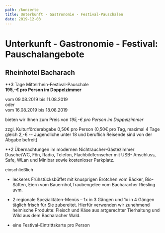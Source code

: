 ```yaml
---
path: /konzerte
title: Unterkunft - Gastronomie - Festival-Pauschalen
date: 2019-12-03
---
```



# Unterkunft - Gastronomie - Festival: Pauschalangebote    
      
      
      
## Rheinhotel Bacharach

**3 Tage Mittelrhein-Festival-Pauschale   
**195,-€ pro Person im Doppelzimmer**

vom 09.08.2019 bis 11.08.2019   
oder   
vom 16.08.2019 bis 18.08.2019   

bieten wir Ihnen zum Preis von *195,-€ pro Person im Doppelzimmer*   

zzgl.  Kulturförderabgabe 0,50€ pro Person
(0,50€ pro Tag, maximal 4 Tage gleich 2,-€ --  Jugendliche unter 18 und beruflich Reisende sind von der Abgabe befreit)

**2 Übernachtungen im modernen Nichtraucher-Gästezimmer         
Dusche/WC, Fön, Radio, Telefon, Flachbildfernseher mit USB- Anschluss, Safe, WLan und Minibar sowie kostenloser Parkplatz.

einschließlich   
- leckeres Frühstücksbüffet mit knusprigen Brötchen vom Bäcker, Bio-Säften, Eiern vom Bauernhof,Traubengelee vom Bacharacher Riesling uvm.

- 2 regionale Spezialitäten-Menüs – 1x in 3 Gängen und 1x in 4 Gängen täglich frisch für Sie zubereitet.
Hierfür verwenden wir zunehmend heimische Produkte: Fleisch und Käse aus artgerechter Tierhaltung und Wild aus dem Bacharacher Wald.

- eine Festival-Eintrittskarte pro Person 
